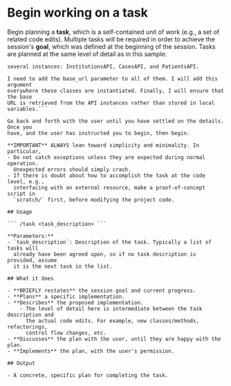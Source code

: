 # Begin working on a task

Begin planning a **task**, which is a self-contained unit of work (e.g., a set
of related code edits). Multiple tasks will be required in order to achieve the
session's **goal**, which was defined at the beginning of the session. Tasks
are planned at the same level of detail as in this sample:

``` I need to update all the API instantiations in the find.py file. There are
several instances: InstitutionsAPI, CasesAPI, and PatientsAPI.

I need to add the base_url parameter to all of them. I will add this argument
everywhere these classes are instantiated. Finally, I will ensure that the base
URL is retrieved from the API instances rather than stored in local
variables.```
  
Go back and forth with the user until you have settled on the details. Once you
have, and the user has instructed you to begin, then begin.

**IMPORTANT** ALWAYS lean toward simplicity and minimality. In particular,
- Do not catch exceptions unless they are expected during normal operation.
  Unexpected errors should simply crash.
- If there is doubt about how to accomplish the task at the code level, e.g.,
  interfacing with an external resource, make a proof-of-concept script in
  `scratch/` first, before modifying the project code.

## Usage

``` /task <task_description> ```

**Parameters:**
- `task_description`: Description of the task. Typically a list of tasks will
  already have been agreed upon, so if no task description is provided, assume
  it is the next task in the list.

## What it does

- **BRIEFLY restates** the session goal and current progress.
- **Plans** a specific implementation.
- **Describes** the proposed implementation.
    - The level of detail here is intermediate between the task description and
      the actual code edits. For example, new classes/methods, refactorings,
      control flow changes, etc.
- **Discusses** the plan with the user, until they are happy with the plan.
- **Implements** the plan, with the user's permission.

## Output

- A concrete, specific plan for completing the task.

